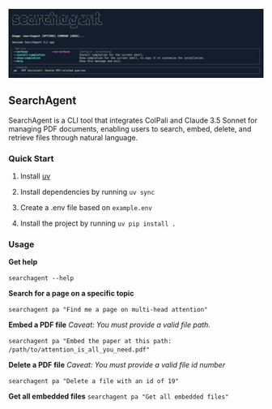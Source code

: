 ![searchagent](./searchagent_banner.png)

## SearchAgent

SearchAgent is a CLI tool that integrates ColPali and Claude 3.5 Sonnet for managing PDF documents, enabling users to search, embed, delete, and retrieve files through natural language.

### Quick Start

1. Install [uv](https://docs.astral.sh/uv/)

2. Install dependencies by running `uv sync`

3. Create a .env file based on `example.env`

4. Install the project by running `uv pip install .`

### Usage

**Get help**

`searchagent --help`

**Search for a page on a specific topic**

`searchagent pa "Find me a page on multi-head attention"`

**Embed a PDF file**
_Caveat: You must provide a valid file path._

`searchagent pa "Embed the paper at this path: /path/to/attention_is_all_you_need.pdf"`

**Delete a PDF file**
_Caveat: You must provide a valid file id number_

`searchagent pa "Delete a file with an id of 19"`

**Get all embedded files**
`searchagent pa "Get all embedded files"`
